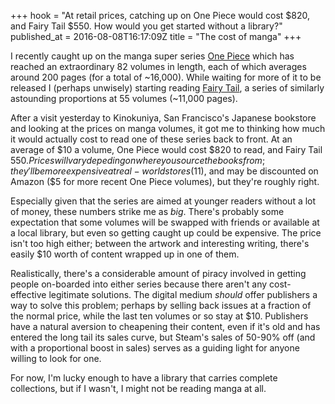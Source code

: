 +++
hook = "At retail prices, catching up on One Piece would cost $820, and Fairy Tail $550. How would you get started without a library?"
published_at = 2016-08-08T16:17:09Z
title = "The cost of manga"
+++

I recently caught up on the manga super series [One Piece][one-piece] which has
reached an extraordinary 82 volumes in length, each of which averages around
200 pages (for a total of ~16,000). While waiting for more of it to be released
I (perhaps unwisely) starting reading [Fairy Tail][fairy-tail], a series of
similarly astounding proportions at 55 volumes (~11,000 pages).

After a visit yesterday to Kinokuniya, San Francisco's Japanese bookstore and
looking at the prices on manga volumes, it got me to thinking how much it would
actually cost to read one of these series back to front. At an average of $10 a
volume, One Piece would cost $820 to read, and Fairy Tail $550. Prices will
vary depeding on where you source the books from; they'll be more expensive at
real-world stores ($11), and may be discounted on Amazon ($5 for more recent
One Piece volumes), but they're roughly right.

Especially given that the series are aimed at younger readers without a lot of
money, these numbers strike me as _big_. There's probably some expectation that
some volumes will be swapped with friends or available at a local library, but
even so getting caught up could be expensive. The price isn't too high either;
between the artwork and interesting writing, there's easily $10 worth of
content wrapped up in one of them.

Realistically, there's a considerable amount of piracy involved in getting
people on-boarded into either series because there aren't any cost-effective
legitimate solutions. The digital medium _should_ offer publishers a way to
solve this problem; perhaps by selling back issues at a fraction of the normal
price, while the last ten volumes or so stay at $10. Publishers have a natural
aversion to cheapening their content, even if it's old and has entered the long
tail its sales curve, but Steam's sales of 50-90% off (and with a proportional
boost in sales) serves as a guiding light for anyone willing to look for one.

For now, I'm lucky enough to have a library that carries complete collections,
but if I wasn't, I might not be reading manga at all.

[fairy-tail]: https://en.wikipedia.org/wiki/Fairy_Tail
[one-piece]: https://en.wikipedia.org/wiki/One_Piece
